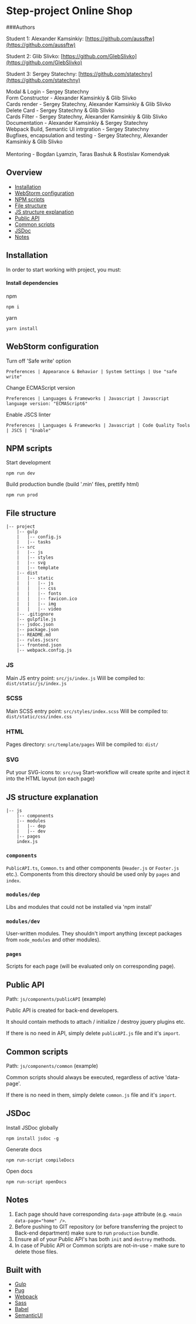 # Step-project Online Shop

###Authors

Student 1: Alexander Kamsinkiy: [https://github.com/aussftw](https://github.com/aussftw)

Student 2: Glib Slivko: [https://github.com/GlebSlivko](https://github.com/GlebSlivko)

Student 3: Sergey Statechny: [https://github.com/statechny](https://github.com/statechny)

Modal & Login - Sergey Statechny <br />
Form Constructor - Alexander Kamsinkiy & Glib Slivko <br />
Cards render - Sergey Statechny, Alexander Kamsinkiy & Glib Slivko <br />
Delete Card - Sergey Statechny & Glib Slivko <br />
Cards Filter - Sergey Statechny, Alexander Kamsinkiy & Glib Slivko <br />
Documentation - Alexander Kamsinkiy & Sergey Statechny <br />
Webpack Build, Semantic UI intrgration - Sergey Statechny <br />
Bugfixes, encapsulation and testing - Sergey Statechny, Alexander Kamsinkiy & Glib Slivko <br />
<br />
Mentoring - Bogdan Lyamzin, Taras Bashuk & Rostislav Komendyak <br />

## Overview

- [Installation](#markdown-header-installation)
- [WebStorm configuration](#markdown-header-webstorm-configuration)
- [NPM scripts](#markdown-header-npm-scripts)
- [File structure](#file-structure)
- [JS structure explanation](#js-structure-explanation)
- [Public API](#markdown-header-public-api)
- [Common scripts](#common-scripts)
- [JSDoc](#markdown-header-jsdoc)
- [Notes](#markdown-header-notes)

## Installation

In order to start working with project, you must:

#### Install dependencies

npm

```
npm i
```

yarn

```
yarn install
```

## WebStorm configuration

Turn off 'Safe write' option

```
Preferences | Appearance & Behavior | System Settings | Use "safe write"
```

Change ECMAScript version

```
Preferences | Languages & Frameworks | Javascript | Javascript language version: "ECMAScript6"
```

Enable JSCS linter

```
Preferences | Languages & Frameworks | Javascript | Code Quality Tools | JSCS | "Enable"
```

## NPM scripts

Start development

```
npm run dev
```

Build production bundle (build '.min' files, prettify html)

```
npm run prod
```

## File structure

```
|-- project
    |-- gulp
    |   |-- config.js
    |   |-- tasks
    |-- src
    |   |-- js
    |   |-- styles
    |   |-- svg
    |   |-- template
    |-- dist
    |   |-- static
    |   |   |-- js
    |   |   |-- css
    |   |   |-- fonts
    |   |   |-- favicon.ico
    |   |   |-- img
    |   |   |-- video
    |-- .gitignore
    |-- gulpfile.js
    |-- jsdoc.json
    |-- package.json
    |-- README.md
    |-- rules.jscsrc
    |-- frontend.json
    |-- webpack.config.js
```

### JS

Main JS entry point: `src/js/index.js`
Will be compiled to: `dist/static/js/index.js`

### SCSS

Main SCSS entry point: `src/styles/index.scss`
Will be compiled to: `dist/static/css/index.css`

### HTML

Pages directory: `src/template/pages`
Will be compiled to: `dist/`

### SVG

Put your SVG-icons to: `src/svg`
Start-workflow will create sprite and inject it into the HTML layout (on each page)

## JS structure explanation

```
|-- js
    |-- components
    |-- modules
    |   |-- dep
    |   |-- dev
    |-- pages
    index.js
```

### `components`

`PublicAPI.ts`, `Common.ts` and other components (`Header.js` or `Footer.js` etc.).
Components from this directory should be used only by `pages` and `index`.

### `modules/dep`

Libs and modules that could not be installed via 'npm install'

### `modules/dev`

User-written modules. They shouldn't import anything (except packages from `node_modules` and other modules).

### `pages`

Scripts for each page (will be evaluated only on corresponding page).

## Public API

Path: `js/components/publicAPI` (example)

Public API is created for back-end developers.

It should contain methods to attach / initialize / destroy jquery plugins etc.

If there is no need in API, simply delete `publicAPI.js` file and it's `import`.

## Common scripts

Path: `js/components/common` (example)

Common scripts should always be executed, regardless of active 'data-page'.

If there is no need in them, simply delete `common.js` file and it's `import`.

## JSDoc

Install JSDoc globally

```
npm install jsdoc -g
```

Generate docs

```
npm run-script compileDocs
```

Open docs

```
npm run-script openDocs
```

## Notes

1. Each page should have corresponding `data-page` attribute (e.g. `<main data-page="home" />`.
2. Before pushing to GIT repository (or before transferring the project to Back-end department) make sure to run `production` bundle.
3. Ensure all of your Public API's has both `init` and `destroy` methods.
4. In case of Public API or Common scripts are not-in-use - make sure to delete those files.

## Built with

- [Gulp](http://gulpjs.com/)
- [Pug](https://github.com/pugjs/pug)
- [Webpack](https://webpack.js.org/)
- [Sass](http://sass-lang.com/)
- [Babel](https://babeljs.io/)
- [SemanticUI](https://semantic-ui.com/)
